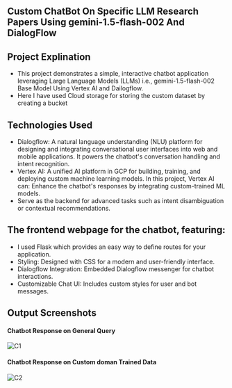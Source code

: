 ## Custom ChatBot On Specific LLM Research Papers Using gemini-1.5-flash-002 And DialogFlow

## Project Explination
- This project demonstrates a simple, interactive chatbot application leveraging Large Language Models (LLMs) i.e., gemini-1.5-flash-002 Base Model Using Vertex AI and Dailogflow. 
- Here I have used Cloud storage for storing the custom dataset by creating a bucket 

## Technologies Used
- Dialogflow: A natural language understanding (NLU) platform for designing and integrating conversational user interfaces into web and mobile applications. It powers the chatbot's conversation handling and intent recognition.
- Vertex AI: A unified AI platform in GCP for building, training, and deploying custom machine learning models. In this project, Vertex AI can:
Enhance the chatbot's responses by integrating custom-trained ML models.
- Serve as the backend for advanced tasks such as intent disambiguation or contextual recommendations.

## The frontend webpage for the chatbot, featuring:
- I used Flask which provides an easy way to define routes for your application.
- Styling: Designed with CSS for a modern and user-friendly interface.
- Dialogflow Integration: Embedded Dialogflow messenger for chatbot interactions.
- Customizable Chat UI: Includes custom styles for user and bot messages.

## Output Screenshots

#### Chatbot Response on General Query
![C1](https://github.com/user-attachments/assets/c40c7649-3350-4fc9-b13e-41a825f8e491)


#### Chatbot Response on Custom doman Trained Data
![C2](https://github.com/user-attachments/assets/1d1f80bd-099e-4f55-b102-1c25ce1c6bbd)
